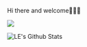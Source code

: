 Hi there and welcome🙋🏻‍♂️

![](https://komarev.com/ghpvc/?username=ammnt)

<img align="left" alt="LE's Github Stats" src="https://github-readme-stats-ten-gilt.vercel.app/api?username=ammnt&show_icons=true&include_all_commits=true&hide=stars&theme=dracula" />
